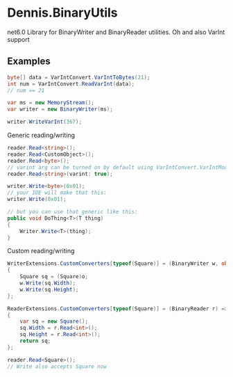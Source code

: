 # Dennis.BinaryUtils

net6.0 Library for BinaryWriter and BinaryReader utilities. Oh and also VarInt support

## Examples
```cs
byte[] data = VarIntConvert.VarIntToBytes(21);
int num = VarIntConvert.ReadVarInt(data);
// num == 21
```

```cs
var ms = new MemoryStream();
var writer = new BinaryWriter(ms);

writer.WriteVarInt(367);
```

Generic reading/writing
```cs
reader.Read<string>();
reader.Read<CustomObject>();
reader.Read<byte>();
// varint arg can be turned on by default using VarIntConvert.VarIntMode
reader.Read<string>(varint: true);

writer.Write<byte>(0x01);
// your IDE will make that this:
writer.Write(0x01);

// but you can use that generic like this:
public void DoThing<T>(T thing)
{
	Writer.Write<T>(thing);
}
```

Custom reading/writing
```cs
WriterExtensions.CustomConverters[typeof(Square)] = (BinaryWriter w, object o) =>
{
	Square sq = (Square)o;
	w.Write(sq.Width);
	w.Write(sq.Height);
};

ReaderExtensions.CustomConverters[typeof(Square)] = (BinaryReader r) =>
{
	var sq = new Square();
	sq.Width = r.Read<int>();
	sq.Height = r.Read<int>();
	return sq;
};

reader.Read<Square>();
// Write also accepts Square now
```